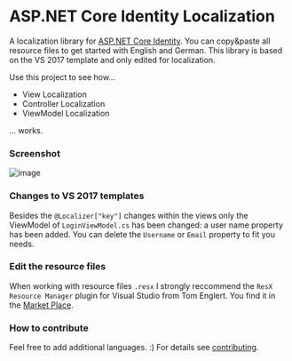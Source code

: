 # ASP.NET Core Identity Localization

A localization library for [ASP.NET Core Identity](https://github.com/aspnet/Identity). You can copy&paste all resource files to get started with English and German. 
This library is based on the VS 2017 template and only edited for localization.   

Use this project to see how...
- View Localization 
- Controller Localization
- ViewModel Localization  

... works. 

### Screenshot
![image](misc/image.gif)


### Changes to VS 2017 templates

Besides the `@Localizer["key"]` changes within the views only the ViewModel of `LoginViewModel.cs` has been changed: a user name property has been added. You can delete the `Username` or `Email` property to fit you needs.

### Edit the resource files

When working with resource files `.resx` I strongly reccommend the `ResX Resource Manager` plugin for Visual Studio from Tom Englert. You find it in the [Market Place](https://marketplace.visualstudio.com/items?itemName=TomEnglert.ResXManager).

### How to contribute

Feel free to add additional languages. :)
For details see [contributing](./CONTRIBUTING.md).

